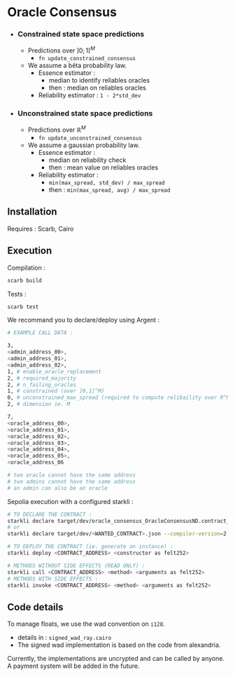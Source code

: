 # Oracle Consensus

- ### Constrained state space predictions
    - Predictions over $]0;1[^M$
        - ``fn update_constrained_consensus``
    - We assume a bêta probability law.
        - Essence estimator : 
            - median to identify reliables oracles
            - then : median on reliables oracles
        - Reliability estimator : ``1 - 2*std_dev``
- ### Unconstrained state space predictions
    - Predictions over $\mathbb{R}^M$
        - ``fn update_unconstrained_consensus``
    - We assume a gaussian probability law.
        - Essence estimator :
            - median on reliability check
            - then : mean value on reliables oracles
        - Reliability estimator : 
            - ``min(max_spread, std_dev) / max_spread``
            - then : ``min(max_spread, avg) / max_spread``

## Installation

Requires : Scarb, Cairo

## Execution

Compilation :
```bash
scarb build
```

Tests :
```bash
scarb test
```

We recommand you to declare/deploy using Argent :

```bash
# EXAMPLE CALL DATA :

3, 
<admin_address_00>, 
<admin_address_01>, 
<admin_address_02>, 
1, # enable_oracle_replacement
2, # required_majority
2, # n_failing_oracles
1, # constrained (over ]0,1[^M)
0, # unconstrained_max_spread (required to compute relibaility over R^M)
2, # dimension ie. M

7, 
<oracle_address_00>, 
<oracle_address_01>,
<oracle_address_02>,
<oracle_address_03>,
<oracle_address_04>,
<oracle_address_05>,
<oracle_address_06

# two oracle cannot have the same address
# two admins cannot have the same address
# an admin can also be an oracle
```

Sepolia execution with a configured starkli :

```bash
# TO DECLARE THE CONTRACT :
starkli declare target/dev/oracle_consensus_OracleConsensusND.contract_class.json --compiler-version=2.4.0
# or
starkli declare target/dev/<WANTED_CONTRACT>.json --compiler-version=2.4.0

# TO DEPLOY THE CONTRACT (ie. generate an instance) :
starkli deploy <CONTRACT_ADDRESS> <constructor as felt252>
```

```bash
# METHODS WITHOUT SIDE EFFECTS (READ ONLY) :
starkli call <CONTRACT_ADDRESS> <method> <arguments as felt252> 
# METHODS WITH SIDE EFFECTS :
starkli invoke <CONTRACT_ADDRESS> <method> <arguments as felt252> 
```

## Code details

To manage floats, we use the wad convention on ``i128``. 
- details in : ``signed_wad_ray.cairo``
- The signed wad implementation is based on the code from alexandria.

Currently, the implementations are uncrypted and can be called by anyone.
A payment system will be added in the future.
